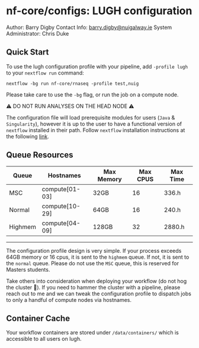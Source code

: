 # nf-core/configs: LUGH configuration

Author: Barry Digby
Contact Info: barry.digby@nuigalway.ie
System Administrator: Chris Duke

## Quick Start

To use the lugh configuration profile with your pipeline, add `-profile lugh` to your `nextflow run` command:

```console
nextflow -bg run nf-core/rnaseq -profile test,nuig
```

Please take care to use the `-bg` flag, or run the job on a compute node.

:warning: DO NOT RUN ANALYSES ON THE HEAD NODE :warning:

The configuration file will load prerequisite modules for users (`Java` & `Singularity`), however it is up to the user to have a functional version of `nextflow` installed in their path. Follow `nextflow` installation instructions at the following [link](https://www.nextflow.io/docs/latest/getstarted.html#installation).

## Queue Resources

| Queue   	| Hostnames      	| Max Memory 	| Max CPUS 	| Max Time 	|
|---------	|----------------	|------------	|----------	|----------	|
| MSC     	| compute[01-03] 	| 32GB       	| 16       	| 336.h    	|
| Normal  	| compute[10-29] 	| 64GB       	| 16       	| 240.h    	|
| Highmem 	| compute[04-09] 	| 128GB      	| 32       	| 2880.h   	|

***

The configuration profile design is very simple. If your process exceeds 64GB memory or 16 cpus, it is sent to the `highmem` queue. If not, it is sent to the `normal` queue. Please do not use the `MSC` queue, this is reserved for Masters students.

Take others into consideration when deploying your workflow (do not hog the cluster :pig:). If you need to hammer the cluster with a pipeline, please reach out to me and we can tweak the configuration profile to dispatch jobs to only a handful of compute nodes via hostnames.

## Container Cache

Your workflow containers are stored under `/data/containers/` which is accessible to all users on lugh.
